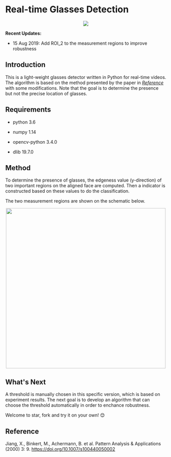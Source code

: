 # Real-time Glasses Detection

<p align="center">
    <img src="./img/example_1.gif">
</p>

**Recent Updates:**

* 15 Aug 2019: Add ROI_2 to the measurement regions to improve robustness

## Introduction
This is a light-weight glasses detector written in Python for real-time videos. The algorithm is based on the method presented by the paper in [*Reference*](#Reference) with some modifications. Note that the goal is to determine the presence but not the precise location of glasses.

## Requirements
* python 3.6
- numpy 1.14
* opencv-python 3.4.0
- dlib 19.7.0

## Method
To determine the presence of glasses, the edgeness value (y-direction) of two important regions on the aligned face are computed. Then a indicator is constructed based on these values to do the classification.

The two measurement regions are shown on the schematic below.

<p align="center">
    <img src="./img/schematic.PNG" width="500">
</p>

## What's Next
A threshold is manually chosen in this specific version, which is based on experiment results. The next goal is to develop an algorithm that can choose the threshold automatically in order to enchance robustness.

Welcome to star, fork and try it on your own! :blush:

## Reference
Jiang, X., Binkert, M., Achermann, B. et al. Pattern Analysis & Applications (2000) 3: 9. https://doi.org/10.1007/s100440050002
